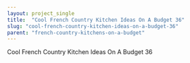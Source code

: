```yaml
---
layout: project_single
title:  "Cool French Country Kitchen Ideas On A Budget 36"
slug: "cool-french-country-kitchen-ideas-on-a-budget-36"
parent: "french-country-kitchens-on-a-budget"
---
```

Cool French Country Kitchen Ideas On A Budget 36
